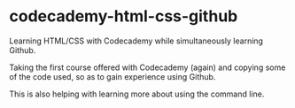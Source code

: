 # codecademy-html-css-github
Learning HTML/CSS with Codecademy while simultaneously learning Github.

Taking the first course offered with Codecademy (again) and copying some of the code used, so as to gain experience using Github.

This is also helping with learning more about using the command line.
